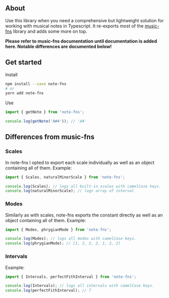 ## About

Use this library when you need a comprehensive but lightweight solution for working with musical notes in Typescript. It re-exports most of the [music-fns](https://github.com/madewithlove/music-fns) library and adds some more on top.

**Please refer to music-fns documentation until documentation is added here. Notable differences are documented below!**

## Get started

Install

```bash
npm install --save note-fns
# or
yarn add note-fns
```

Use

```typescript
import { getNote } from 'note-fns';

console.log(getNote('A#4')); // 'A#'
```

## Differences from music-fns

### Scales

In note-fns I opted to export each scale individually as well as an object containing all of them. Example:

```typescript
import { Scales, naturalMinorScale } from 'note-fns';

console.log(Scales); // logs all built-in scales with camelCase keys.
console.log(naturalMinorScale); // logs array of interval
```

### Modes

Similarly as with scales, note-fns exports the constant directly as well as an object containing all of them. Example:

```typescript
import { Modes, phrygianMode } from 'note-fns';

console.log(Modes); // logs all modes with camelCase keys.
console.log(phrygianMode); // [1, 2, 2, 2, 1, 2, 2]
```

### Intervals

Example:

```typescript
import { Intervals, perfectFithInterval } from 'note-fns';

console.log(Intervals); // logs all intervals with camelCase keys.
console.log(perfectFithInterval); // 7
```
